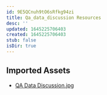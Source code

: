 ```yaml
---
id: 9E5QCnuh9tO6sRfkg94zi
title: Qa_data_discussion Resources
desc: ''
updated: 1645225706403
created: 1645225706403
stub: false
isDir: true
---
```

## Imported Assets
- [QA Data Discussion.jpg](/assets/qa-data-discussion-rsXM3YJZo9M2.jpg)
